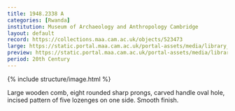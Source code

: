 ```yaml
---
title: 1948.2338 A
categories: [Rwanda]
institution: Museum of Archaeology and Anthropology Cambridge
layout: default
record: https://collections.maa.cam.ac.uk/objects/523473
large: https://static.portal.maa.cam.ac.uk/portal-assets/media/library_images/web/662121_1948.2338_A_001.png
preview: https://static.portal.maa.cam.ac.uk/portal-assets/media/library_images/thumbnail/662121_1948.2338_A_001.png
period: 20th Century
---
```

{% include structure/image.html %}


Large wooden comb, eight rounded sharp prongs, carved handle oval hole, incised pattern of five lozenges on one side. Smooth finish.
